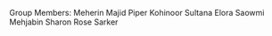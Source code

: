 Group Members:
  Meherin Majid Piper
  Kohinoor Sultana Elora
  Saowmi Mehjabin
  Sharon Rose Sarker
